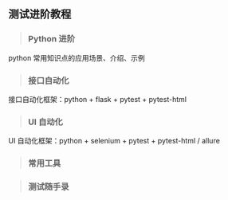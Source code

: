 
## 测试进阶教程

> ### Python 进阶
    
python 常用知识点的应用场景、介绍、示例

> ### 接口自动化 

接口自动化框架：python + flask + pytest + pytest-html

> ### UI 自动化

UI 自动化框架：python + selenium + pytest + pytest-html / allure

> ### 常用工具

> ### 测试随手录
